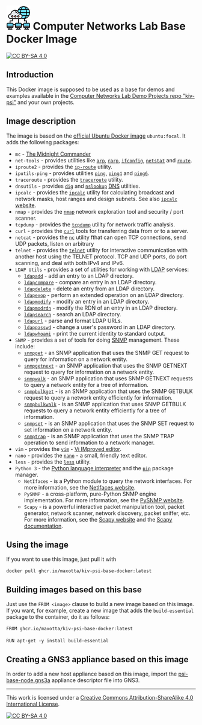 # ![PSI Logo](images/icon-64-net.png) Computer Networks Lab Base Docker Image
[![CC BY-SA 4.0][cc-by-sa-shield]][cc-by-sa]

## Introduction

This Docker image is supposed to be used as a base for demos and examples available in the [Computer Networks Lab Demo Projects repo "kiv-psi"](https://github.com/maxotta/kiv-psi) and your own projects.

## Image description

The image is based on the [official Ubuntu Docker image](https://hub.docker.com/_/ubuntu) `ubuntu:focal`.
It adds the following packages:
* `mc` - [The Midnight Commander](https://en.wikipedia.org/wiki/Midnight_Commander)
* `net-tools` - provides utilities like [`arp`](http://manpages.ubuntu.com/manpages/focal/en/man8/arp.8.html), [`rarp`](http://manpages.ubuntu.com/manpages/focal/en/man8/rarp.8.html), [`ifconfig`](http://manpages.ubuntu.com/manpages/focal/en/man8/ifconfig.8.html), [`netstat`](http://manpages.ubuntu.com/manpages/focal/en/man8/netstat.8.html) and [`route`](http://manpages.ubuntu.com/manpages/focal/en/man8/route.8.html).
* `iproute2` - provides the [`ip-route`](http://manpages.ubuntu.com/manpages/focal/en/man8/ip-route.8.html) utility.
* `iputils-ping` - provides utilities [`ping`](http://manpages.ubuntu.com/manpages/focal/en/man8/ping.8.html), [`ping4`](http://manpages.ubuntu.com/manpages/focal/en/man8/ping4.8.html) and [`ping6`](http://manpages.ubuntu.com/manpages/focal/en/man8/ping6.8.html).
* `traceroute` - provides the [`traceroute`](http://manpages.ubuntu.com/manpages/focal/en/man1/traceroute.db.1.html) utility.
* `dnsutils` - provides [`dig`](http://manpages.ubuntu.com/manpages/focal/en/man1/dig.1.html) and [`nslookup`](http://manpages.ubuntu.com/manpages/focal/en/man1/nslookup.1.html) [DNS](https://en.wikipedia.org/wiki/Domain_Name_System) utilities.
* `ipcalc` - provides the [`ipcalc`](http://manpages.ubuntu.com/manpages/focal/en/man1/ipcalc.1.html) utility for calculating broadcast and network masks, host ranges and design subnets. See also [`ipcalc` website](http://jodies.de/ipcalc).
* `nmap` - provides the [`nmap`](http://manpages.ubuntu.com/manpages/focal/en/man1/nmap.1.html) network exploration tool and security / port scanner.
* `tcpdump` - provides the [`tcpdump`](http://manpages.ubuntu.com/manpages/focal/en/man8/tcpdump.8.html) utility for network traffic analysis.
* `curl` - provides the [`curl`](http://manpages.ubuntu.com/manpages/focal/en/man1/curl.1.html) tools for transferring data from or to a server.
* `netcat` - provides the [`nc`](http://manpages.ubuntu.com/manpages/focal/en/man1/nc.1.html) utility fthat can open TCP connections, send UDP packets, listen on arbitrary
* `telnet` - provides the [`telnet`](https://manpages.ubuntu.com/manpages/focal/man1/telnet-ssl.1.html) utility for interactive communication with another host using the TELNET protocol.
     TCP and UDP ports, do port scanning, and deal with both IPv4 and IPv6.
* `LDAP Utils` - provides a set of utilities for working with [LDAP](https://en.wikipedia.org/wiki/Lightweight_Directory_Access_Protocol) services:
    * [`ldapadd`](http://manpages.ubuntu.com/manpages/focal/en/man1/ldapadd.1.html) - add an entry to an LDAP directory.
    * [`ldapcompare`](http://manpages.ubuntu.com/manpages/focal/en/man1/ldapcompare.1.html) - compare an entry in an LDAP directory.
    * [`ldapdelete`](http://manpages.ubuntu.com/manpages/focal/en/man1/ldapdelete.1.html) - delete an entry from an LDAP directory.
    * [`ldapexop`](http://manpages.ubuntu.com/manpages/focal/en/man1/ldapexop.1.html) - perform an extended operation on an LDAP directory.
    * [`ldapmodify`](http://manpages.ubuntu.com/manpages/focal/en/man1/ldapmodify.1.html) - modify an entry in an LDAP directory.
    * [`ldapmodrdn`](http://manpages.ubuntu.com/manpages/focal/en/man1/ldapmodrdn.1.html) - modify the RDN of an entry in an LDAP directory.
    * [`ldapsearch`](http://manpages.ubuntu.com/manpages/focal/en/man1/ldapsearch.1.html) - search an LDAP directory.
    * [`ldapurl`](http://manpages.ubuntu.com/manpages/focal/en/man1/ldapurl.1.html) - parse and format LDAP URLs.
    * [`ldappasswd`](http://manpages.ubuntu.com/manpages/focal/en/man1/ldappasswd.1.html) - change a user's password in an LDAP directory.
    * [`ldapwhoami`](http://manpages.ubuntu.com/manpages/focal/en/man1/ldapwhoami.1.html) - print the current identity to standard output.
* `SNMP` - provides a set of tools for doing [SNMP](https://en.wikipedia.org/wiki/Simple_Network_Management_Protocol) management. These include:
    * [`snmpget`](https://manpages.ubuntu.com/manpages/focal/man1/snmpget.1.html) - an SNMP application that uses the SNMP GET request to query for information on a network entity. 
    * [`snmpgetnext`](https://manpages.ubuntu.com/manpages/focal/man1/snmpgetnext.1.html) - an SNMP application that uses the SNMP GETNEXT request to query for information on a network entity.
    * [`snmpwalk`](https://manpages.ubuntu.com/manpages/focal/man1/snmpwalk.1.html) - an SNMP application that uses SNMP GETNEXT requests to query a network entity for a tree of information.
    * [`snmpbulkget`](https://manpages.ubuntu.com/manpages/focal/man1/snmpbulkget.1.html) - is an SNMP application that uses the SNMP GETBULK request to query a network entity efficiently for information.
    * [`snmpbulkwalk`](https://manpages.ubuntu.com/manpages/focal/man1/snmpbulkwalk.1.html) - is an SNMP application that uses SNMP GETBULK requests to query a network entity efficiently for a tree of information.
    * [`snmpset`](https://manpages.ubuntu.com/manpages/focal/man1/snmpset.1.html) - is an SNMP application that uses the SNMP SET request to set information on a network entity.
    * [`snmptrap`](https://manpages.ubuntu.com/manpages/focal/man1/snmptrap.1.html) - is an SNMP application that uses the SNMP TRAP operation to send information to a network manager.
* `vim` - provides the [`vim`](http://manpages.ubuntu.com/manpages/focal/en/man1/vim.1.html) - [Vi IMproved editor](https://en.wikipedia.org/wiki/Vim_(text_editor)).
* `nano` - provides the [`nano`](http://manpages.ubuntu.com/manpages/focal/en/man1/nano.1.html) - a small, friendly text editor.
* `less` - provides the [`less`](http://manpages.ubuntu.com/manpages/focal/en/man1/less.1.html) utility.
* `Python 3` - the [Python language interpreter](https://www.python.org/) and the [`pip`](https://pypi.org/project/pip/) package manager.
    * `NetIfaces` - is a Python module to query the network interfaces. For more information, see the [NetIfaces website](https://pypi.org/project/netifaces/).
    * `PySNMP` - a cross-platform, pure-Python SNMP engine implementation. For more information, see the [PySNMP website](https://pypi.org/project/pysnmp/).
    * `Scapy` - is a powerful interactive packet manipulation tool, packet generator, network scanner, network discovery, packet sniffer, etc. For more information, see the [Scapy website](https://scapy.net) and the [Scapy documentation](https://scapy.readthedocs.io/en/latest/).
## Using the image

If you want to use this image, just pull it with
```
docker pull ghcr.io/maxotta/kiv-psi-base-docker:latest
```

## Building images based on this base

Just use the `FROM <image>` clause to build a new image based on this image. If you want, for example, create a new image that adds the `build-essential` package to the container, do it as follows:

```
FROM ghcr.io/maxotta/kiv-psi-base-docker:latest

RUN apt-get -y install build-essential
```

## Creating a GNS3 appliance based on this image

In order to add a new host appliance based on this image, import the [psi-base-node.gns3a](psi-base-node.gns3a) appliance descriptor file into GNS3.

---

This work is licensed under a
[Creative Commons Attribution-ShareAlike 4.0 International License][cc-by-sa].

[![CC BY-SA 4.0][cc-by-sa-image]][cc-by-sa]

[cc-by-sa]: http://creativecommons.org/licenses/by-sa/4.0/
[cc-by-sa-image]: https://licensebuttons.net/l/by-sa/4.0/88x31.png
[cc-by-sa-shield]: https://img.shields.io/badge/License-CC%20BY--SA%204.0-lightgrey.svg
